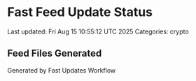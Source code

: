 # Fast Feed Update Status
Last updated: Fri Aug 15 10:55:12 UTC 2025
Categories: crypto

## Feed Files Generated

Generated by Fast Updates Workflow

